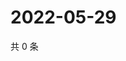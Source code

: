 # 2022-05-29

共 0 条

<!-- BEGIN WEIBO -->
<!-- 最后更新时间 Sun May 29 2022 14:06:35 GMT+0800 (China Standard Time) -->

<!-- END WEIBO -->
